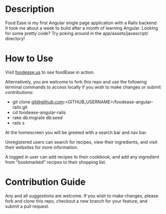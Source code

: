 # Description

Food Ease is my first Angular single page application with a Rails backend. It took me about a week to build after a month of learning Angular. Looking for some pretty code? Try poking around in the app/assets/javascript/ directory!

# How to Use

Visit <a href="www.foodease.us/" target="_blank">foodease.us</a> to see foodEase in action.

Alternatively, you are welcome to fork this repo and use the following terminal commands to access locally if you wish to make changes or submit contributions:

- git clone git@github.com:<GITHUB_USERNAME>/foodease-angular-rails.git
- cd foodease-angular-rails
- rake db:migrate db:seed
- rails s

At the homescreen you will be greeted with a search bar and nav bar. 

Unregistered users can search for recipes, view their ingredients, and visit their websites for more information. 

A logged in user can add recipes to their cookbook, and add any ingredient from "bookmarked" recipes to their shopping list.

# Contribution Guide

Any and all suggestions are welcome. If you wish to make changes, please fork and clone this repo, checkout a new branch for your feature, and submit a pull request. 